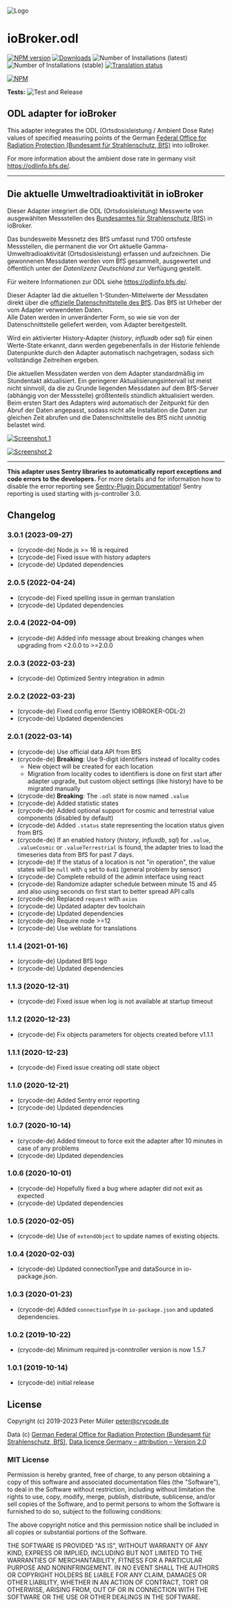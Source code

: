 ![Logo](admin/odl.png)

# ioBroker.odl

[![NPM version](https://img.shields.io/npm/v/iobroker.odl.svg)](https://www.npmjs.com/package/iobroker.odl)
[![Downloads](https://img.shields.io/npm/dm/iobroker.odl.svg)](https://www.npmjs.com/package/iobroker.odl)
![Number of Installations (latest)](https://iobroker.live/badges/odl-installed.svg)
![Number of Installations (stable)](https://iobroker.live/badges/odl-stable.svg)
[![Translation status](https://weblate.iobroker.net/widgets/adapters/-/odl/svg-badge.svg)](https://weblate.iobroker.net/engage/adapters/?utm_source=widget)

[![NPM](https://nodei.co/npm/iobroker.odl.png?downloads=true)](https://nodei.co/npm/iobroker.odl/)

**Tests:** ![Test and Release](https://github.com/crycode-de/iobroker.odl/workflows/Test%20and%20Release/badge.svg)

## ODL adapter for ioBroker

This adapter integrates the ODL (Ortsdosisleistung / Ambient Dose Rate) values of specified measuring points of the German [Federal Office for Radiation Protection (Bundesamt für Strahlenschutz, BfS)](https://www.bfs.de/) into ioBroker.

For more information about the ambient dose rate in germany visit <https://odlinfo.bfs.de/>.

---

## Die aktuelle Umweltradioaktivität in ioBroker

Dieser Adapter integriert die ODL (Ortsdosisleistung) Messwerte von ausgewählten Messstellen des [Bundesamtes für Strahlenschutz (BfS)](https://www.bfs.de/) in ioBroker.

Das bundesweite Messnetz des BfS umfasst rund 1700 ortsfeste Messstellen, die permanent die vor Ort aktuelle Gamma-Umweltradioaktivität (Ortsdosisleistung) erfassen und aufzeichnen. Die gewonnenen Messdaten werden vom BfS gesammelt, ausgewertet und öffentlich unter der _Datenlizenz Deutschland_ zur Verfügung gestellt.

Für weitere Informationen zur ODL siehe <https://odlinfo.bfs.de/>.

Dieser Adapter läd die aktuellen 1-Stunden-Mittelwerte der Messdaten direkt über die [offizielle Datenschnittstelle des BfS](https://odlinfo.bfs.de/ODL/DE/service/datenschnittstelle/datenschnittstelle_node.html). Das BfS ist Urheber der vom Adapter verwendeten Daten.  
Alle Daten werden in unveränderter Form, so wie sie von der Datenschnittstelle geliefert werden, vom Adapter bereitgestellt.

Wird ein aktivierter History-Adapter (_history_, _influxdb_ oder _sql_) für einen Werte-State erkannt, dann werden gegebenenfalls in der Historie fehlende Datenpunkte durch den Adapter automatisch nachgetragen, sodass sich vollständige Zeitreihen ergeben.

Die aktuellen Messdaten werden von dem Adapter standardmäßig im Stundentakt aktualisiert. Ein geringerer Aktualisierungsintervall ist meist nicht sinnvoll, da die zu Grunde liegenden Messdaten auf dem BfS-Server (abhängig von der Messstelle) größtenteils stündlich aktualisiert werden.  
Beim ersten Start des Adapters wird automatisch der Zeitpunkt für den Abruf der Daten angepasst, sodass nicht alle Installation die Daten zur gleichen Zeit abrufen und die Datenschnittstelle des BfS nicht unnötig belastet wird.

[![Screenshot 1](./docs/ioBroker-odl-01.png)](./docs/ioBroker-odl-01.png)

[![Screenshot 2](./docs/ioBroker-odl-02.png)](./docs/ioBroker-odl-02.png)

---

**This adapter uses Sentry libraries to automatically report exceptions and code errors to the developers.** For more details and for information how to disable the error reporting see [Sentry-Plugin Documentation](https://github.com/ioBroker/plugin-sentry#plugin-sentry)! Sentry reporting is used starting with js-controller 3.0.

## Changelog

<!--
    Placeholder for the next version (at the beginning of the line):
    ### **WORK IN PROGRESS**
-->
### 3.0.1 (2023-09-27)

* (crycode-de) Node.js >= 16 is required
* (crycode-de) Fixed issue with history adapters
* (crycode-de) Updated dependencies

### 2.0.5 (2022-04-24)

* (crycode-de) Fixed spelling issue in german translation
* (crycode-de) Updated dependencies

### 2.0.4 (2022-04-09)

* (crycode-de) Added info message about breaking changes when upgrading from <2.0.0 to >=2.0.0

### 2.0.3 (2022-03-23)

* (crycode-de) Optimized Sentry integration in admin

### 2.0.2 (2022-03-23)

* (crycode-de) Fixed config error (Sentry IOBROKER-ODL-2)
* (crycode-de) Updated dependencies

### 2.0.1 (2022-03-14)

* (crycode-de) Use official data API from BfS
* (crycode-de) **Breaking**: Use 9-digit identifiers instead of locality codes
  * New object will be created for each location
  * Migration from locality codes to identifiers is done on first start after adapter upgrade, but custom object settings (like history) have to be migrated manually
* (crycode-de) **Breaking**: The `.odl` state is now named `.value`
* (crycode-de) Added statistic states
* (crycode-de) Added optional support for cosmic and terrestrial value components (disabled by default)
* (crycode-de) Added `.status` state representing the location status given from BfS
* (crycode-de) If an enabled history (_history_, _influxdb_, _sql_) for `.value`, `.valueCosmic` or `.valueTerrestrial` is found, the adapter tries to load the timeseries data from BfS for past 7 days.
* (crycode-de) If the status of a location is not "in operation", the value states will be `null` with `q` set to `0x81` (general problem by sensor)
* (crycode-de) Complete rebuild of the admin interface using react
* (crycode-de) Randomize adapter schedule between minute 15 and 45 and also using seconds on first start to better spread API calls
* (crycode-de) Replaced `request` with `axios`
* (crycode-de) Updated adapter dev toolchain
* (crycode-de) Updated dependencies
* (crycode-de) Require node >=12
* (crycode-de) Use weblate for translations

### 1.1.4 (2021-01-16)

* (crycode-de) Updated BfS logo
* (crycode-de) Updated dependencies

### 1.1.3 (2020-12-31)

* (crycode-de) Fixed issue when log is not available at startup timeout

### 1.1.2 (2020-12-23)

* (crycode-de) Fix objects parameters for objects created before v1.1.1

### 1.1.1 (2020-12-23)

* (crycode-de) Fixed issue creating odl state object

### 1.1.0 (2020-12-21)

* (crycode-de) Added Sentry error reporting
* (crycode-de) Updated dependencies

### 1.0.7 (2020-10-14)

* (crycode-de) Added timeout to force exit the adapter after 10 minutes in case of any problems
* (crycode-de) Updated dependencies

### 1.0.6 (2020-10-01)

* (crycode-de) Hopefully fixed a bug where adapter did not exit as expected
* (crycode-de) Updated dependencies

### 1.0.5 (2020-02-05)

* (crycode-de) Use of `extendObject` to update names of existing objects.

### 1.0.4 (2020-02-03)

* (crycode-de) Updated connectionType and dataSource in io-package.json.

### 1.0.3 (2020-01-23)

* (crycode-de) Added `connectionType` in `io-package.json` and updated dependencies.

### 1.0.2 (2019-10-22)

* (crycode-de) Minimum required js-conntroller version is now 1.5.7

### 1.0.1 (2019-10-14)

* (crycode-de) initial release

## License

Copyright (c) 2019-2023 Peter Müller <peter@crycode.de>

Data (c) [German Federal Office for Radiation Protection (Bundesamt für Strahlenschutz, BfS)](https://www.bfs.de/), [Data licence Germany – attribution – Version 2.0](http://www.govdata.de/dl-de/by-2-0)

### MIT License

Permission is hereby granted, free of charge, to any person obtaining
a copy of this software and associated documentation files (the
"Software"), to deal in the Software without restriction, including
without limitation the rights to use, copy, modify, merge, publish,
distribute, sublicense, and/or sell copies of the Software, and to
permit persons to whom the Software is furnished to do so, subject to
the following conditions:

The above copyright notice and this permission notice shall be
included in all copies or substantial portions of the Software.

THE SOFTWARE IS PROVIDED "AS IS", WITHOUT WARRANTY OF ANY KIND,
EXPRESS OR IMPLIED, INCLUDING BUT NOT LIMITED TO THE WARRANTIES OF
MERCHANTABILITY, FITNESS FOR A PARTICULAR PURPOSE AND
NONINFRINGEMENT. IN NO EVENT SHALL THE AUTHORS OR COPYRIGHT HOLDERS BE
LIABLE FOR ANY CLAIM, DAMAGES OR OTHER LIABILITY, WHETHER IN AN ACTION
OF CONTRACT, TORT OR OTHERWISE, ARISING FROM, OUT OF OR IN CONNECTION
WITH THE SOFTWARE OR THE USE OR OTHER DEALINGS IN THE SOFTWARE.

